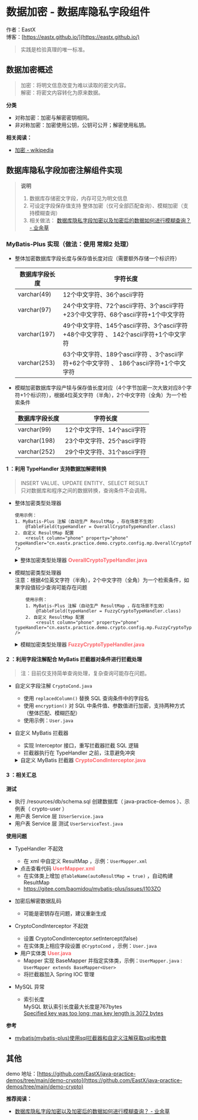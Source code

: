 # 数据加密 - 数据库隐私字段组件

作者：EastX
<br/>博客：[https://eastx.github.io/](https://eastx.github.io/)

> 实践是检验真理的唯一标准。


## 数据加密概述
> 加密：将明文信息改变为难以读取的密文内容。
> <br> 解密：将密文内容转化为原来数据。

**分类**
- 对称加密：加密与解密密钥相同。
- 非对称加密：加密使用公钥，公钥可公开；解密使用私钥。

**相关阅读：**
- [加密 - wikipedia](https://zh.wikipedia.org/wiki/%E5%8A%A0%E5%AF%86)


## 数据库隐私字段加密注解组件实现
> **说明**
> 1. 数据库存储密文字段，内存可见为明文信息
> 2. 可设定字段保存值支持 整体加密（仅可全部匹配查询）、模糊加密（支持模糊查询）
> 3. 相关做法： [数据库隐私字段加密以及加密后的数据如何进行模糊查询？ - 业余草](https://mp.weixin.qq.com/s/xUeVAROQHHGHEOZoZ5m02A)

### MyBatis-Plus 实现（做法：使用 常规2 处理）
- 整体加密数据库字段长度与保存值长度对应（需要额外存储一个标识符）
    
    | 数据库字段长度     | 字符长度     |
    |---|---|
    | varchar(49) | 12个中文字符、36个ascii字符 |
    | varchar(97)  | 24个中文字符、72个ascii字符、3个ascii字符+23个中文字符、68个ascii字符+1个中文字符 |
    | varchar(197)  | 49个中文字符、145个ascii字符、3个ascii字符+48个中文字符 、 142个ascii字符+1个中文字符 |
    | varchar(253)  | 63个中文字符、189个ascii字符 、3个ascii字符+62个中文字符 、 186个ascii字符+1个中文字符 |

- 模糊加密数据库字段产犊与保存值长度对应（4个字节加密一次大致对应8个字符+1个标识符），根据4位英文字符（半角），2个中文字符（全角）为一个检索条件

    | 数据库字段长度      | 字符长度     |
    |---|---|
    | varchar(99)   | 12个中文字符、14个ascii字符 |
    | varchar(198) | 23个中文字符、25个ascii字符 |
    | varchar(252) | 29个中文字符、31个ascii字符 |

#### 1 ：利用 TypeHandler 支持数据加解密转换
> INSERT VALUE、UPDATE ENTITY、SELECT RESULT
> <br> 只对数据库和程序之间的数据转换，查询条件不会调用。

- 整体加密类型处理器
    ```
    使用示例：
    1. MyBatis-Plus 注解（自动生产 ResultMap ，存在场景不生效）
        @TableField(typeHandler = OverallCryptoTypeHandler.class)
    2. 自定义 ResultMap 配置
        <result column="phone" property="phone" typeHandler="cn.eastx.practice.demo.crypto.config.mp.OverallCryptoTypeHandler" />
    ```
    <details>
        <summary title="点击查看代码">整体加密类型处理器 <b><font color="#fc6469">OverallCryptoTypeHandler.java</font></b> </summary>

    ```java
    @Override
    public void setNonNullParameter(PreparedStatement ps, int i, String parameter, JdbcType jdbcType) throws SQLException {
        /*
            对非null参数值进行加密，需要通过实体类处理方可，支持 INSERT/UPDATE ENTITY
            当前处理 INSERT ENTITY，UPDATE ENTITY 会先通过拦截器处理
            因为拦截器修改元数据将导致实体类属性值产生变更，所以实体类还是由 TypeHandler 来进行处理
        */
        ps.setString(i, CryptoDataUtil.overallEncrypt(parameter));
    }

    @Override
    public String getNullableResult(ResultSet rs, String columnName) throws SQLException {
        // 对可为null的结果进行解密
        return CryptoDataUtil.decrypt(rs.getString(columnName));
    }
    ```

    </details>

- 模糊加密类型处理器
    <br> 注意：根据4位英文字符（半角），2个中文字符（全角）为一个检索条件，如果字段值较少查询可能存在问题
    ```
        使用示例：
        1. MyBatis-Plus 注解（自动生产 ResultMap ，存在场景不生效）
            @TableField(typeHandler = FuzzyCryptoTypeHandler.class)
        2. 自定义 ResultMap 配置
            <result column="phone" property="phone" typeHandler="cn.eastx.practice.demo.crypto.config.mp.FuzzyCryptoTypeHandler" />
    ```
    
    <details>
        <summary title="点击查看代码">模糊加密类型处理器 <b><font color="#fc6469">FuzzyCryptoTypeHandler.java</font></b> </summary>

    ```java
    @Override
    public void setNonNullParameter(PreparedStatement ps, int i, String parameter, JdbcType jdbcType) throws SQLException {
        /*
            对非null参数值进行加密，需要通过实体类处理方可，支持 INSERT/UPDATE ENTITY
            当前处理 INSERT ENTITY，UPDATE ENTITY 会先通过拦截器处理
            因为拦截器修改元数据将导致实体类属性值产生变更，所以实体类还是由 TypeHandler 来进行处理
        */
        ps.setString(i, CryptoDataUtil.fuzzyEncrypt(parameter));
    }

    @Override
    public String getNullableResult(ResultSet rs, String columnName) throws SQLException {
        // 对可为null的结果进行解密
        return CryptoDataUtil.decrypt(rs.getString(columnName));
    }
    ```

    </details>

#### 2 ：利用字段注解配合 MyBatis 拦截器对条件进行拦截处理
> 注：目前仅支持简单查询处理，复杂查询可能存在问题。

- 自定义字段注解 `CryptoCond.java`
    - 使用 `replacedColumn()` 替换 SQL 查询条件中的字段名
    - 使用 `encryption()` 对 SQL 中条件值、参数值进行加密，支持两种方式（整体匹配、模糊匹配）
    - 使用示例：`User.java`
- 自定义 MyBatis 拦截器
    - 实现 Interceptor 接口，重写拦截器拦截 SQL 逻辑
    - 拦截器执行在 TypeHandler 之前，注意避免冲突

    <details>
        <summary title="点击查看代码">自定义 MyBatis 拦截器 <b><font color="#fc6469">CryptoCondInterceptor.java</font></b> </summary>

    ```java
    @Override
    public Object intercept(Invocation invocation) throws Throwable {
        StatementHandler statementHandler = PluginUtils.realTarget(invocation.getTarget());
        MetaObject metaObject = SystemMetaObject.forObject(statementHandler);
        MappedStatement mappedStatement =
                (MappedStatement) metaObject.getValue("delegate.mappedStatement");
        // 支持处理 SELECT、UPDATE、DELETE
        boolean canHandler = Stream.of(SqlCommandType.SELECT, SqlCommandType.UPDATE,
                        SqlCommandType.DELETE)
                .anyMatch(item -> item.equals(mappedStatement.getSqlCommandType()));
        if (canHandler && !getIntercept()) {
            clearIntercept();
            return invocation.proceed();
        }

        clearIntercept();
        // 判断是否有参数需要处理
        BoundSql boundSql = statementHandler.getBoundSql();
        if (Objects.isNull(boundSql.getParameterObject())) {
            return invocation.proceed();
        }

        // 获取自定义注解，通过 MapperID 获取到 Mapper 对应的实体类，获取实体类所有注解字段与注解对应 Map
        Map<String, CryptoCond> condMap = mapEntityFieldCond(mappedStatement.getId());
        if (CollectionUtil.isNotEmpty(condMap)) {
            replaceHandle(mappedStatement.getConfiguration(), condMap, boundSql);
        }
        return invocation.proceed();
    }
        
    // 替换数据处理
    private void replaceHandle(Configuration configuration, Map<String, CryptoCond> condMap,
                            BoundSql boundSql) {
        String sql = boundSql.getSql();
        List<SqlCondOperation> operationList = SqlUtil.listSqlCondOperation(sql);
        if (CollectionUtil.isEmpty(operationList)) {
            return;
        }
        MetaObject paramMetaObject = configuration.newMetaObject(boundSql.getParameterObject());
        List<ParameterMapping> mappings = boundSql.getParameterMappings();
        int condParamStart = SqlUtil.getSqlCondParamStartIdx(sql);
        int mappingStartIdx = 0;
        for (SqlCondOperation operation : operationList) {
            String columnName = operation.getColumnName();
            String condStr = operation.getOriginCond();
            int condNum = SqlUtil.countPreparePlaceholder(condStr);
            CryptoCond ann = condMap.get(operation.getColumnName());
            if (Objects.nonNull(ann)) {
                // 替换查询条件参数中的列名
                if (StrUtil.isNotBlank(ann.replacedColumn())
                        && condParamStart < operation.getOriginCondStartIdx()) {
                    sql = sql.replace(condStr,
                            condStr.replace(columnName, ann.replacedColumn()));
                }
                // 替换属性值为加密值
                if (condNum == 0) {
                    // 存在非预编译语句条件，直接替换 SQL 条件值
                    String propVal = String.valueOf(paramMetaObject.getValue(columnName));
                    String useVal = getCryptoUseVal(ann, propVal);
                    sql = sql.replace(condStr, condStr.replace(propVal, useVal));
                } else {
                    // 预编译语句条件通过替换条件值处理
                    for (int i = 0; i < condNum; i++) {
                        String propName = mappings.get(mappingStartIdx + i).getProperty();
                        if (!propName.startsWith("et.")) {
                            // 非实体类属性进行值替换，实体类属性通过 TypeHandler 处理
                            String propVal = String.valueOf(paramMetaObject.getValue(propName));
                            paramMetaObject.setValue(propName, getCryptoUseVal(ann, propVal));
                        }
                    }
                }
            }
            mappingStartIdx += condNum;
        }
        ReflectUtil.setFieldValue(boundSql, "sql", sql);
    }
    ```

    </details>

#### 3 ：相关汇总
**测试**
- 执行 /resources/db/schema.sql 创建数据库（ java-practice-demos ）、示例表（ crypto-user ）
- 用户表 Service 层 `IUserService.java`
- 用户表 Service 层 测试 `UserServiceTest.java`

**使用问题**
- TypeHandler 不起效
    - 在 xml 中自定义 ResultMap ，示例：`UserMapper.xml`
    <details>
        <summary title="点击查看代码">点击查看代码 <b><font color="#fc6469">UserMapper.xml</font></b> </summary>

    ```xml
    <!-- 使用自定义SQL时，对于加密处理需要使用ResultMap作为返回对象，否则对解析成实际数据会存在问题 -->
    <resultMap id="BaseResultMap" type="cn.eastx.practice.demo.crypto.pojo.po.User">
        <result column="id" property="id" />
        <result column="name" property="name" />
        <result column="password" property="password" />
        <result column="salt" property="salt" />
        <result column="phone" property="phone" typeHandler="cn.eastx.practice.demo.crypto.config.mp.OverallCryptoTypeHandler" />
        <result column="email" property="email" typeHandler="cn.eastx.practice.demo.crypto.config.mp.FuzzyCryptoTypeHandler" />
        <result column="create_time" property="createTime" />
        <result column="update_time" property="updateTime" />
    </resultMap>
    ```

    </details>

    - 在实体类上增加 `@TableName(autoResultMap = true)` ，自动构建 ResultMap 
    - https://gitee.com/baomidou/mybatis-plus/issues/I103ZO

- 加密后解密数据乱码
    - 可能是密钥存在问题，建议重新生成
- CryptoCondInterceptor 不起效
    - 设置 CryptoCondInterceptor.setIntercept(false)
    - 在实体类上相应字段设置 `@CryptoCond` ，示例：`User.java`
    
    <details>
        <summary title="点击查看代码">用户实体类 <b><font color="#fc6469">User.java</font></b> </summary>

    ```java
    @Data
    @TableName(value = "crypto_user", autoResultMap = true)
    public class User {
        /**
        * 用户表主键ID
        */
        private Long id;
        /**
        * 用户名
        */
        private String name;
        /**
        * 加密后的密码，MD5加盐
        */
        private String password;
        /**
        * 加密密码使用的盐
        */
        private String salt;
        /**
        * 手机号码，整体加密
        */
        @TableField(typeHandler = OverallCryptoTypeHandler.class)
        @CryptoCond(encryption = CryptoCond.EncryptionEnum.DEFAULT_OVERALL)
        private String phone;
        /**
        * 邮箱，模糊加密
        */
        @TableField(typeHandler = FuzzyCryptoTypeHandler.class)
        @CryptoCond(encryption = CryptoCond.EncryptionEnum.DEFAULT_FUZZY)
        private String email;
        /**
        * 创建时间
        */
        @TableField(fill = INSERT)
        private LocalDateTime createTime;
        /**
        * 更新时间
        */
        @TableField(fill = INSERT_UPDATE)
        private LocalDateTime updateTime;
    }
    ```

    </details>
    
    - Mapper 实现 BaseMapper 并指定实体类，示例：`UserMapper.java` : `UserMapper extends BaseMapper<User>`
    - 将拦截器加入 Spring IOC 管理


- MySQL 异常
    - 索引长度 <br> MySQL 默认索引长度最大长度是767bytes <br> [Specified key was too long; max key length is 3072 
      bytes](https://www.cnblogs.com/jimmyfan/p/12673177.html)

**参考**
- [mybatis(mybatis-plus)使用sql拦截器和自定义注解获取sql和参数](https://blog.csdn.net/weixin_43861630/article/details/113936742)


## 其他

demo 地址：[https://github.com/EastX/java-practice-demos/tree/main/demo-crypto](https://github.com/EastX/java-practice-demos/tree/main/demo-crypto)

**推荐阅读：**
- [数据库隐私字段加密以及加密后的数据如何进行模糊查询？ - 业余草](https://mp.weixin.qq.com/s/xUeVAROQHHGHEOZoZ5m02A)

